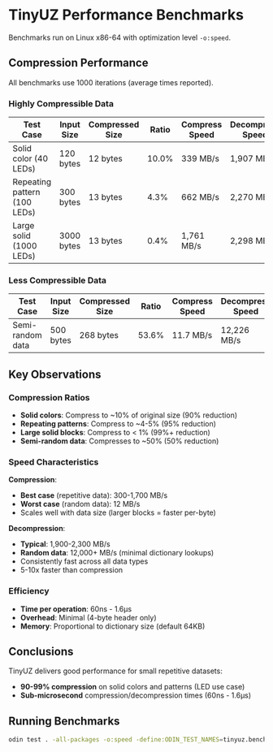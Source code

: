 # TinyUZ Performance Benchmarks

Benchmarks run on Linux x86-64 with optimization level `-o:speed`.

## Compression Performance

All benchmarks use 1000 iterations (average times reported).

### Highly Compressible Data

| Test Case | Input Size | Compressed Size | Ratio | Compress Speed | Decompress Speed |
|-----------|------------|-----------------|-------|----------------|------------------|
| Solid color (40 LEDs) | 120 bytes | 12 bytes | 10.0% | 339 MB/s | 1,907 MB/s |
| Repeating pattern (100 LEDs) | 300 bytes | 13 bytes | 4.3% | 662 MB/s | 2,270 MB/s |
| Large solid (1000 LEDs) | 3000 bytes | 13 bytes | 0.4% | 1,761 MB/s | 2,298 MB/s |

### Less Compressible Data

| Test Case | Input Size | Compressed Size | Ratio | Compress Speed | Decompress Speed |
|-----------|------------|-----------------|-------|----------------|------------------|
| Semi-random data | 500 bytes | 268 bytes | 53.6% | 11.7 MB/s | 12,226 MB/s |

## Key Observations

### Compression Ratios
- **Solid colors**: Compress to ~10% of original size (90% reduction)
- **Repeating patterns**: Compress to ~4-5% (95% reduction)
- **Large solid blocks**: Compress to < 1% (99%+ reduction)
- **Semi-random data**: Compresses to ~50% (50% reduction)

### Speed Characteristics

**Compression**:
- **Best case** (repetitive data): 300-1,700 MB/s
- **Worst case** (random data): 12 MB/s
- Scales well with data size (larger blocks = faster per-byte)

**Decompression**:
- **Typical**: 1,900-2,300 MB/s
- **Random data**: 12,000+ MB/s (minimal dictionary lookups)
- Consistently fast across all data types
- 5-10x faster than compression

### Efficiency

- **Time per operation**: 60ns - 1.6µs
- **Overhead**: Minimal (4-byte header only)
- **Memory**: Proportional to dictionary size (default 64KB)

## Conclusions

TinyUZ delivers good performance for small repetitive datasets:
- **90-99% compression** on solid colors and patterns (LED use case)
- **Sub-microsecond** compression/decompression times (60ns - 1.6µs)

## Running Benchmarks

```bash
odin test . -all-packages -o:speed -define:ODIN_TEST_NAMES=tinyuz.benchmark_solid_color,tinyuz.benchmark_repeating_pattern,tinyuz.benchmark_large_solid,tinyuz.benchmark_semi_random
```
